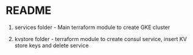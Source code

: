 # README

1. services folder - Main terraform module to create GKE cluster

2. kvstore folder - terraform module to create consul service, insert KV store keys and delete service
